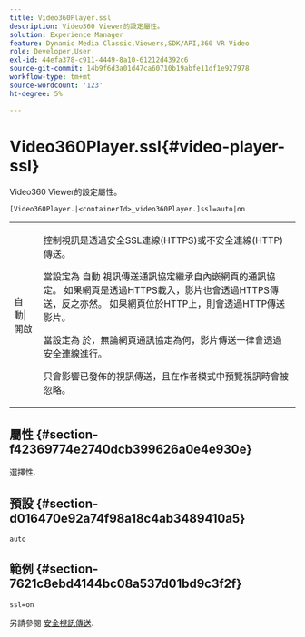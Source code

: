```yaml
---
title: Video360Player.ssl
description: Video360 Viewer的設定屬性。
solution: Experience Manager
feature: Dynamic Media Classic,Viewers,SDK/API,360 VR Video
role: Developer,User
exl-id: 44efa378-c911-4449-8a10-61212d4392c6
source-git-commit: 14b9f6d3a01d47ca60710b19abfe11df1e927978
workflow-type: tm+mt
source-wordcount: '123'
ht-degree: 5%

---
```


# Video360Player.ssl{#video-player-ssl}

Video360 Viewer的設定屬性。

<!-- >[!NOTE]
>
>This configuration attribute only applies to AEM 6.2 with installation of [Feature Pack NPR-13480](https://www.adobeaemcloud.com/content/marketplace/marketplaceProxy.html?packagePath=/content/companies/public/adobe/packages/cq620/featurepack/cq-6.2.0-featurepack-13480) and to AEM 6.1 with installation of [Feature Pack NPR-15011](https://www.adobeaemcloud.com/content/marketplace/marketplaceProxy.html?packagePath=/content/companies/public/adobe/packages/cq610/featurepack/cq-6.1.0-featurepack-15011). -->

`[Video360Player.|<containerId>_video360Player.]ssl=auto|on`

<table id="table_C616483932C2482CA9794DDD7313FD7C"> 
 <tbody> 
  <tr> 
   <td colname="col1"> <p> <span class="codeph"> 自動|開啟</span> </p> </td> 
   <td colname="col2"> <p> 控制視訊是透過安全SSL連線(HTTPS)或不安全連線(HTTP)傳送。 </p> <p>當設定為 <span class="codeph"> 自動</span> 視訊傳送通訊協定繼承自內嵌網頁的通訊協定。 如果網頁是透過HTTPS載入，影片也會透過HTTPS傳送，反之亦然。 如果網頁位於HTTP上，則會透過HTTP傳送影片。 </p> <p>當設定為 <span class="codeph"> 於</span>，無論網頁通訊協定為何，影片傳送一律會透過安全連線進行。 </p> <p>只會影響已發佈的視訊傳送，且在作者模式中預覽視訊時會被忽略。 </p> </td> 
  </tr> 
 </tbody> 
</table>

## 屬性 {#section-f42369774e2740dcb399626a0e4e930e}

選擇性.

## 預設 {#section-d016470e92a74f98a18c4ab3489410a5}

`auto`

## 範例 {#section-7621c8ebd4144bc08a537d01bd9c3f2f}

```
ssl=on
```

<!--<a id="section_5943AC73316749C68761FF7F74DA7547"></a>-->

另請參閱 [安全視訊傳送](../../../c-html5-aem-asset-viewers/c-html5-aem-video360/c-html5-aem-video360-securevideodelivery.md#concept-13f66fdd4a52494aa516cd0f36fdac27).
